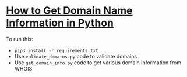 # [How to Get Domain Name Information in Python]()
To run this:
- `pip3 install -r requirements.txt`
- Use `validate_domains.py` code to validate domains
- Use `get_domain_info.py` code to get various domain information from WHOIS